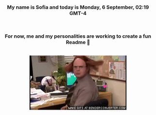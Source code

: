 


<div align="center">
<h3 >My name is Sofia and today is Monday, 6 September, 02:19 GMT-4</h3><br>
<h3 >For now, me and my personalities are working to create a fun Readme 👋
</h3><br>
<img src='img/dwight.gif' alt='working...'/>
</div>

